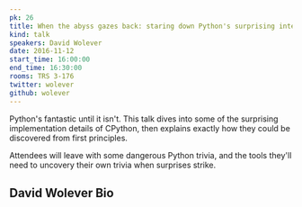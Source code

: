 ```yaml
---
pk: 26
title: When the abyss gazes back: staring down Python's surprising internals
kind: talk
speakers: David Wolever
date: 2016-11-12
start_time: 16:00:00
end_time: 16:30:00
rooms: TRS 3-176
twitter: wolever
github: wolever
---
```


Python's fantastic until it isn't.  This talk dives into some of the surprising implementation details of CPython, then explains exactly how they could be discovered from first principles.

Attendees will leave with some dangerous Python trivia, and the tools they'll need to uncovery their own trivia when surprises strike.

## David Wolever Bio

